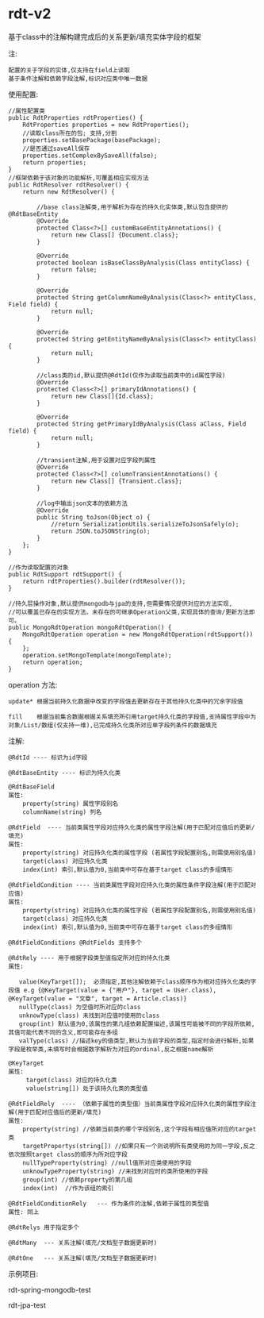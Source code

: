 # rdt-v2

基于class中的注解构建完成后的关系更新/填充实体字段的框架


注:
    
	配置的关于字段的实体,仅支持在field上读取
    基于条件注解和依赖字段注解,标识对应类中唯一数据

使用配置:
    
    
    
    
    
	
	
	
	//属性配置类
	public RdtProperties rdtProperties() {
        RdtProperties properties = new RdtProperties();
        //读取class所在的包; 支持,分割
        properties.setBasePackage(basePackage);
        //是否通过saveAll保存
        properties.setComplexBySaveAll(false);
        return properties;
    }
	//框架依赖于该对象的功能解析,可覆盖相应实现方法
	public RdtResolver rdtResolver() {
        return new RdtResolver() {
            
            //base class注解类,用于解析为存在的持久化实体类,默认包含提供的@RdtBaseEntity
            @Override
            protected Class<?>[] customBaseEntityAnnotations() {
                return new Class[] {Document.class};
            }

            @Override
            protected boolean isBaseClassByAnalysis(Class entityClass) {
                return false;
            }

            @Override
            protected String getColumnNameByAnalysis(Class<?> entityClass, Field field) {
                return null;
            }

            @Override
            protected String getEntityNameByAnalysis(Class<?> entityClass) {
                return null;
            }

            //class类的id,默认提供@RdtId(仅作为读取当前类中的id属性字段)
            @Override
            protected Class<?>[] primaryIdAnnotations() {
                return new Class[]{Id.class};
            }

            @Override
            protected String getPrimaryIdByAnalysis(Class aClass, Field field) {
                return null;
            }
            
            //transient注解,用于设置对应字段列属性
            @Override
            protected Class<?>[] columnTransientAnnotations() {
                return new Class[] {Transient.class};
            }
            
            //log中输出json文本的依赖方法
            @Override
            public String toJson(Object o) {
                //return SerializationUtils.serializeToJsonSafely(o);
                return JSON.toJSONString(o);
            }
        };
    }

    //作为读取配置的对象
    public RdtSupport rdtSupport() {
        return rdtProperties().builder(rdtResolver());
    }
    
    //持久层操作对象,默认提供mongodb与jpa的支持,但需要情况提供对应的方法实现,
    //可以覆盖已存在的实现方法。未存在的可继承Operation父类,实现具体的查询/更新方法即可。
    public MongoRdtOperation mongoRdtOperation() {
        MongoRdtOperation operation = new MongoRdtOperation(rdtSupport()) {
        };
        operation.setMongoTemplate(mongoTemplate);
        return operation;
    }
operation 方法:

    update* 根据当前持久化数据中改变的字段值去更新存在于其他持久化类中的冗余字段值
	
    fill    根据当前集合数据根据关系填充所引用target持久化类的字段值,支持属性字段中为对象/List/数组(仅支持一维),已完成持久化类所对应单字段列条件的数据填充
    
    
注解:
   
    
    @RdtId ---- 标识为id字段
    
	@RdtBaseEntity ---- 标识为持久化类
    
	@RdtBaseField
    属性:
        property(string) 属性字段别名
        columnName(string) 列名
        
    @RdtField  ---- 当前类属性字段对应持久化类的属性字段注解(用于匹配对应值后的更新/填充)
    属性:
        property(string) 对应持久化类的属性字段 (若属性字段配置别名,则需使用别名值)
        target(class) 对应持久化类
        index(int) 索引,默认值为0,当前类中可存在基于target class的多组情形
        
    @RdtFieldCondition ---- 当前类属性字段对应持久化类的属性条件字段注解(用于匹配对应值)
    属性:
        property(string) 对应持久化类的属性字段 (若属性字段配置别名,则需使用别名值)
        target(class) 对应持久化类
        index(int) 索引,默认值为0,当前类中可存在基于target class的多组情形

    @RdtFieldConditions @RdtFields 支持多个
    
    @RdtRely ---- 用于根据字段类型值指定所对应的持久化类
    属性:
       
       value(KeyTarget[]);  必须指定,其他注解依赖于class顺序作为相对应持久化类的字段值 e.g {@KeyTarget(value = {"用户"}, target = User.class), @KeyTarget(value = "文章", target = Article.class)}
       nullType(class) 为空值时所对应的class
       unknowType(class) 未找到对应值时使用的class
       group(int) 默认值为0,该属性的第几组依赖配置描述,该属性可能被不同的字段所依赖,其值可能代表不同的含义,即可能存在多组
       valType(class) //描述key的值类型,默认为当前字段的类型,指定时会进行解析,如果字段是枚举类,未填写时会根据数字解析为对应的ordinal,反之根据name解析
    
    @KeyTarget
    属性:
         target(class) 对应的持久化类
         value(string[]) 处于该持久化类的类型值
         
    @RdtFieldRely  ---- （依赖于属性的类型值）当前类属性字段对应持久化类的属性字段注解(用于匹配对应值后的更新/填充)
    属性:
        property(string) //依赖当前类的哪个字段别名,这个字段有相应值所对应的target类
        targetPropertys(string[]) //如果只有一个则说明所有类使用的为同一字段,反之依次按照target class的顺序为所对应字段
        nullTypeProperty(string) //null值所对应类使用的字段
        unknowTypeProperty(string) //未找到对应时的类所使用的字段
        group(int) //依赖property的第几组
        index(int)  //作为该组的索引
    
    @RdtFieldConditionRely   --- 作为条件的注解,依赖于属性的类型值
    属性: 同上
    
    @RdtRelys 用于指定多个
    
    @RdtMany  --- 关系注解(填充/文档型子数据更新时) 
    
    @RdtOne   --- 关系注解(填充/文档型子数据更新时) 

示例项目:

 rdt-spring-mongodb-test 
 
 rdt-jpa-test